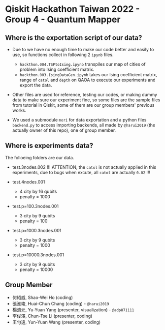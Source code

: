 # Qiskit Hackathon Taiwan 2022 - Group 4 - Quantum Mapper

## Where is the exportation script of our data?
  - Due to we have no enough time to make our code better and easily to use, so functions collect in following 2 `ipynb` files.
    - `hackthon.004.TSPtoIsing.ipynb` transpiles our map of cities of problem into Ising coefficient matrix.
    - `hackthon.003.IsingDataGen.ipynb` takes our Ising coefficient matrix, range of `catol` and `depth` on QAOA to execute our experiments and export the data.
    
  - Other files are used for reference, testing our codes, or making dummy data to make sure our experiment fine, so some files are the sample files from tutorial in Qiskit, some of them are our group members' previous works.
  
  - We used a submodule `mori` for data exportation and a python files `backend.py` to access importing backends, all  made by `@harui2019` (the actually owner of this repo), one of group member.
  
## Where is experiments data?
  The folloeing folders are our data.
  - test.3nodes.002
    !!! ATTENTION, the `catol` is not actually applied in this experiments, due to bugs when excute, all `catol` are actually `0.02` !!!
    
  - test.4nodes.001
    - 4 city by 16 qubits
    - penalty = 1000
    
  - test.p=100.3nodes.001
    - 3 city by 9 qubits
    - penalty = 100
    
  - test.p=1000.3nodes.001
    - 3 city by 9 qubits
    - penalty = 1000
    
  - test.p=10000.3nodes.001
    - 3 city by 9 qubits
    - penalty = 10000
    
## Group Member
  - 何紹威, Shao-Wei Ho (coding)
  - 張淮竣, Huai-Chun Chang (coding) - `@harui2019`
  - 楊淯元, Yu-Yuan Yang (presenter, visualization) - `@adp871111`
  - 李俊澤, Chun-Tse Li (presenter, coding)
  - 王勻遠, Yun-Yuan Wang (presenter, coding)
 

  
